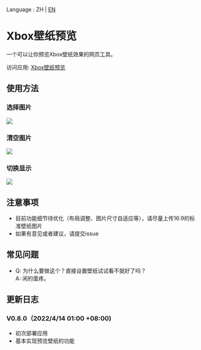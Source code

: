 Language : ZH | [EN](./README-en.md)  
# Xbox壁纸预览
一个可以让你预览Xbox壁纸效果的网页工具。  
  
访问应用: [Xbox壁纸预览](https://tosh1ue.github.io/Xbox-Background-Previewer/index.html)  
  
## 使用方法
### 选择图片
![](https://s3.bmp.ovh/imgs/2022/04/14/1632df527c073794.gif)
### 清空图片
![](https://s3.bmp.ovh/imgs/2022/04/14/7417bd7b1eeb8dca.gif)
### 切换显示
![](https://s3.bmp.ovh/imgs/2022/04/14/6f31438b0c9eee60.gif)
  
## 注意事项
* 目前功能细节待优化（布局调整、图片尺寸自适应等），请尽量上传16:9的标准壁纸图片
* 如果有意见或者建议，请提交issue
  
## 常见问题
* Q: 为什么要做这个？直接设置壁纸试试看不就好了吗？  
  A: 闲的蛋疼。
  
## 更新日志
### V0.8.0（2022/4/14 01:00 +08:00)
* 初次部署应用
* 基本实现预览壁纸的功能
